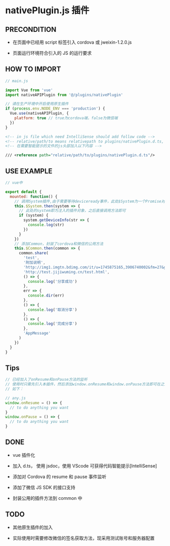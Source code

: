 # nativePlugin.js 插件

## PRECONDITION

- 在页面中已经用 script 标签引入 cordova 或 jweixin-1.2.0.js

- 页面运行环境符合引入的 JS 的运行要求

## HOW TO IMPORT

```javascript
// main.js

import Vue from 'vue'
import nativeAPIPlugin from '@/plugins/nativePlugin'

// 请在生产环境中开启使用原生插件
if (process.env.NODE_ENV === 'production') {
  Vue.use(nativeAPIPlugin, {
    platform: true // true为cordova端，false为微信端
  })
}
```

```xml
<!-- in js file which need IntelliSense should add follow code -->
<!-- relative/path/to means relativepath to plugins/nativePlugin.d.ts, does not just mean what show there -->
<!-- 在需要智能提示的文件的js头部加入以下内容 -->

/// <reference path="relative/path/to/plugins/nativePlugin.d.ts"/>
```

## USE EXAMPLE

```javascript
// vue中

export default {
  mounted: function() {
    // 调用System插件,由于需要等待deviceready事件，此处$System为一个Promise对象
    this.$System.then(system => {
      // 此处的system即为注入的插件对象，之后直接调用方法即可
      if (system) {
        system.getDeviceInfo(str => {
          console.log(str)
        })
      }
    })
    // 添加Common，封装了cordova和微信的公用方法
    this.$Common.then(common => {
      common.share(
        'test',
        '附加说明',
        'http://img1.imgtn.bdimg.com/it/u=1745875165,3906740002&fm=27&gp=0.jpg',
        'http://test.jijiwuming.cn/test.html',
        () => {
          console.log('分享成功')
        },
        err => {
          console.dir(err)
        },
        () => {
          console.log('取消分享')
        },
        () => {
          console.log('完成分享')
        },
        'AppMessage'
      )
    })
  }
}
```

## Tips

```javascript
// 已经加入了onResume和onPause方法的监听
// 使用时只需先引入本插件，然后添加window.onResume和window.onPause方法即可在之后每次触发事件时调用
// 如下：

// any.js
window.onResume = () => {
  // to do anything you want
}
window.onPause = () => {
  // to do anything you want
}
```

## DONE

- vue 插件化

- 加入 d.ts， 使用 jsdoc，使用 VScode 可获得代码智能提示[IntelliSense]

- 添加对 Cordova 的 resume 和 pause 事件监听

- 添加了微信 JS SDK 的接口支持

- 封装公用的插件方法到 common 中

## TODO

- 其他原生插件的加入

- 实际使用时需要修改微信的签名获取方法，现采用测试账号和服务器配置

